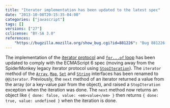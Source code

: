 ```yaml
---
title: "Iterator implementation has been updated to the latest spec"
date: "2013-10-08T20:15:35-04:00"
categories: ["javascript"]
tags: []
versions: ["27"]
cclicense: "BY-SA 3.0"
references:
    "https://bugzilla.mozilla.org/show_bug.cgi?id=881226": "Bug 881226 – Change {Array, Map, Set} iterator methods to mach the latest spec"
---
```

The implementation of the [iterator protocol](https://bugzilla.mozilla.org/show_bug.cgi?id=907077) and [`for...of` loop](https://developer.mozilla.org/en-US/docs/Web/JavaScript/Reference/Statements/for...of) has been updated to comply with the ECMAScript 6 spec (moving away from the SpiderMonkey legacy iterator protocol using [`StopIteration`](https://developer.mozilla.org/en-US/docs/SpiderMonkey/JSAPI_Reference/JS_ThrowStopIteration)). The `iterator` method of the [`Array`](https://developer.mozilla.org/en-US/docs/Web/JavaScript/Reference/Global_Objects/Array), [`Map`](https://developer.mozilla.org/en-US/docs/Web/JavaScript/Reference/Global_Objects/Map), [`Set`](https://developer.mozilla.org/en-US/docs/Web/JavaScript/Reference/Global_Objects/Set) and [`String`](https://developer.mozilla.org/en-US/docs/Web/JavaScript/Reference/Global_Objects/String) interfaces has been renamed to `@@iterator`. Previously, the `next` method of an iterator returned a value from the array (or a key-value pair from the object), and raised a `StopIteration` exception when the iteration was done. The `next` method now returns an object like `{ done: false, value: <em>value</em> }` then returns `{ done: true, value: undefined }` when the iteration is done.
